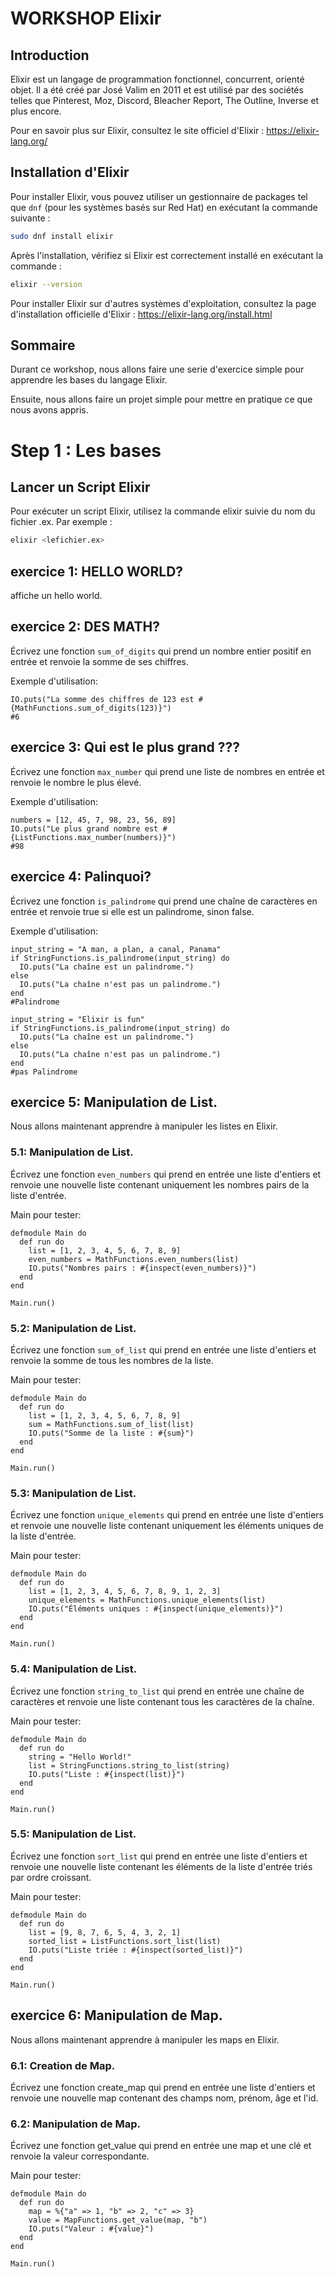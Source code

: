 # WORKSHOP Elixir

## Introduction

Elixir est un langage de programmation fonctionnel, concurrent, orienté objet. Il a été créé par José Valim en 2011 et est utilisé par des sociétés telles que Pinterest, Moz, Discord, Bleacher Report, The Outline, Inverse et plus encore.

Pour en savoir plus sur Elixir, consultez le site officiel d'Elixir : https://elixir-lang.org/

## Installation d'Elixir

Pour installer Elixir, vous pouvez utiliser un gestionnaire de packages tel que `dnf` (pour les systèmes basés sur Red Hat) en exécutant la commande suivante :

```bash
sudo dnf install elixir
```

Après l'installation, vérifiez si Elixir est correctement installé en exécutant la commande :

```bash
elixir --version
```

Pour installer Elixir sur d'autres systèmes d'exploitation, consultez la page d'installation officielle d'Elixir : https://elixir-lang.org/install.html

## Sommaire

Durant ce workshop, nous allons faire une serie d'exercice simple pour apprendre les bases du langage Elixir.

Ensuite, nous allons faire un projet simple pour mettre en pratique ce que nous avons appris.

# Step 1 : Les bases

## Lancer un Script Elixir

Pour exécuter un script Elixir, utilisez la commande elixir suivie du nom du fichier .ex. Par exemple :

```bash
elixir <lefichier.ex>
```

## exercice 1: HELLO WORLD?

affiche un hello world.

## exercice 2: DES MATH?

Écrivez une fonction `sum_of_digits` qui prend un nombre entier positif en entrée et renvoie la somme de ses chiffres.

Exemple d'utilisation:

```
IO.puts("La somme des chiffres de 123 est #{MathFunctions.sum_of_digits(123)}")
#6
```

## exercice 3: Qui est le plus grand ???

Écrivez une fonction `max_number` qui prend une liste de nombres en entrée et renvoie le nombre le plus élevé.

Exemple d'utilisation:

```
numbers = [12, 45, 7, 98, 23, 56, 89]
IO.puts("Le plus grand nombre est #{ListFunctions.max_number(numbers)}")
#98
```

## exercice 4: Palinquoi?

Écrivez une fonction `is_palindrome` qui prend une chaîne de caractères en entrée et renvoie true si elle est un palindrome, sinon false.

Exemple d'utilisation:

```
input_string = "A man, a plan, a canal, Panama"
if StringFunctions.is_palindrome(input_string) do
  IO.puts("La chaîne est un palindrome.")
else
  IO.puts("La chaîne n'est pas un palindrome.")
end
#Palindrome

input_string = "Elixir is fun"
if StringFunctions.is_palindrome(input_string) do
  IO.puts("La chaîne est un palindrome.")
else
  IO.puts("La chaîne n'est pas un palindrome.")
end
#pas Palindrome
```

## exercice 5: Manipulation de List.

Nous allons maintenant apprendre à manipuler les listes en Elixir.

### 5.1: Manipulation de List.

Écrivez une fonction `even_numbers` qui prend en entrée une liste d'entiers et renvoie une nouvelle liste contenant uniquement les nombres pairs de la liste d'entrée.

Main pour tester:

```
defmodule Main do
  def run do
    list = [1, 2, 3, 4, 5, 6, 7, 8, 9]
    even_numbers = MathFunctions.even_numbers(list)
    IO.puts("Nombres pairs : #{inspect(even_numbers)}")
  end
end

Main.run()
```

### 5.2: Manipulation de List.

Écrivez une fonction `sum_of_list` qui prend en entrée une liste d'entiers et renvoie la somme de tous les nombres de la liste.

Main pour tester:

```
defmodule Main do
  def run do
    list = [1, 2, 3, 4, 5, 6, 7, 8, 9]
    sum = MathFunctions.sum_of_list(list)
    IO.puts("Somme de la liste : #{sum}")
  end
end

Main.run()
```

### 5.3: Manipulation de List.

Écrivez une fonction `unique_elements` qui prend en entrée une liste d'entiers et renvoie une nouvelle liste contenant uniquement les éléments uniques de la liste d'entrée.

Main pour tester:

```
defmodule Main do
  def run do
    list = [1, 2, 3, 4, 5, 6, 7, 8, 9, 1, 2, 3]
    unique_elements = MathFunctions.unique_elements(list)
    IO.puts("Éléments uniques : #{inspect(unique_elements)}")
  end
end

Main.run()
```

### 5.4: Manipulation de List.

Écrivez une fonction `string_to_list` qui prend en entrée une chaîne de caractères et renvoie une liste contenant tous les caractères de la chaîne.

Main pour tester:

```
defmodule Main do
  def run do
    string = "Hello World!"
    list = StringFunctions.string_to_list(string)
    IO.puts("Liste : #{inspect(list)}")
  end
end

Main.run()
```

### 5.5: Manipulation de List.

Écrivez une fonction `sort_list` qui prend en entrée une liste d'entiers et renvoie une nouvelle liste contenant les éléments de la liste d'entrée triés par ordre croissant.

Main pour tester:

```
defmodule Main do
  def run do
    list = [9, 8, 7, 6, 5, 4, 3, 2, 1]
    sorted_list = ListFunctions.sort_list(list)
    IO.puts("Liste triée : #{inspect(sorted_list)}")
  end
end

Main.run()
```

## exercice 6: Manipulation de Map.

Nous allons maintenant apprendre à manipuler les maps en Elixir.

### 6.1: Creation de Map.

Écrivez une fonction create_map qui prend en entrée une liste d'entiers et renvoie une nouvelle map contenant des champs nom, prénom, âge et l'id.

### 6.2: Manipulation de Map.

Écrivez une fonction get_value qui prend en entrée une map et une clé et renvoie la valeur correspondante.

Main pour tester:

```
defmodule Main do
  def run do
    map = %{"a" => 1, "b" => 2, "c" => 3}
    value = MapFunctions.get_value(map, "b")
    IO.puts("Valeur : #{value}")
  end
end

Main.run()
```